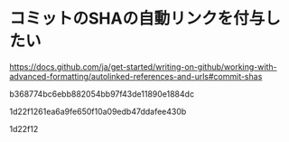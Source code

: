 

# コミットのSHAの自動リンクを付与したい

https://docs.github.com/ja/get-started/writing-on-github/working-with-advanced-formatting/autolinked-references-and-urls#commit-shas


b368774bc6ebb882054bb97f43de11890e1884dc

1d22f1261ea6a9fe650f10a09edb47ddafee430b

1d22f12
